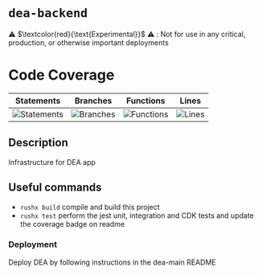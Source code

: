 # `dea-backend`

⚠️ $\textcolor{red}{\text{Experimental}}$ ⚠️ : Not for use in any critical, production, or otherwise important deployments

# Code Coverage

| Statements                                                                               | Branches                                                                             | Functions                                                                              | Lines                                                                          |
| ---------------------------------------------------------------------------------------- | ------------------------------------------------------------------------------------ | -------------------------------------------------------------------------------------- | ------------------------------------------------------------------------------ |
| ![Statements](https://img.shields.io/badge/statements-98.16%25-brightgreen.svg?style=flat) | ![Branches](https://img.shields.io/badge/branches-92.15%25-brightgreen.svg?style=flat) | ![Functions](https://img.shields.io/badge/functions-90.69%25-brightgreen.svg?style=flat) | ![Lines](https://img.shields.io/badge/lines-98.14%25-brightgreen.svg?style=flat) |

## Description

Infrastructure for DEA app

## Useful commands

- `rushx build` compile and build this project
- `rushx test` perform the jest unit, integration and CDK tests and update the coverage badge on readme

### Deployment

Deploy DEA by following instructions in the dea-main README
